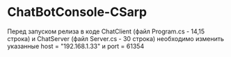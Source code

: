 # ChatBotConsole-CSarp
Перед запуском релиза в коде ChatClient (файл Program.cs - 14,15 строка) и ChatServer (файл Server.cs - 30 строка) необходимо изменить указанные host = "192.168.1.33" и port = 61354
